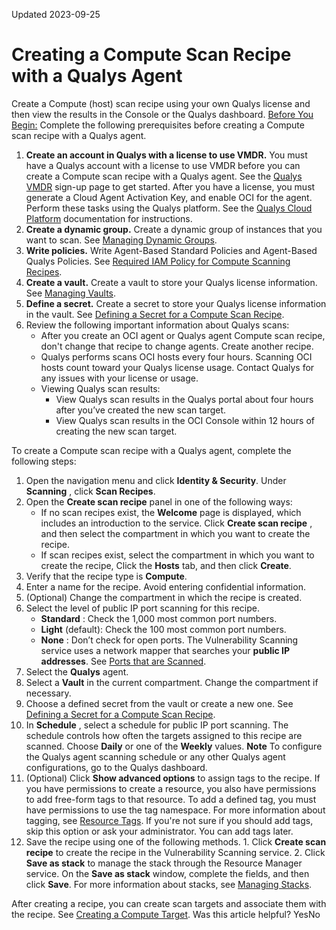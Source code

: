 Updated 2023-09-25
# Creating a Compute Scan Recipe with a Qualys Agent
Create a Compute (host) scan recipe using your own Qualys license and then view the results in the Console or the Qualys dashboard.
[Before You Begin:](https://docs.oracle.com/en-us/iaas/scanning/using/create-host-recipe-qualys-agent.htm)
Complete the following prerequisites before creating a Compute scan recipe with a Qualys agent.
  1. **Create an account in Qualys with a license to use VMDR.** You must have a Qualys account with a license to use VMDR before you can create a Compute scan recipe with a Qualys agent. See the [Qualys VMDR](https://www.qualys.com/forms/vmdr/) sign-up page to get started. After you have a license, you must generate a Cloud Agent Activation Key, and enable OCI for the agent. Perform these tasks using the Qualys platform. See the [Qualys Cloud Platform](https://www.qualys.com/documentation/) documentation for instructions.
  2. **Create a dynamic group.** Create a dynamic group of instances that you want to scan. See [Managing Dynamic Groups](https://docs.oracle.com/iaas/Content/Identity/dynamicgroups/managingdynamicgroups.htm).
  3. **Write policies.** Write Agent-Based Standard Policies and Agent-Based Qualys Policies. See [Required IAM Policy for Compute Scanning Recipes](https://docs.oracle.com/en-us/iaas/scanning/using/required-iam-policy-host-scan.htm#required_iam_policy_host_scan "To use Oracle Cloud Infrastructure, you must be granted the required type of access in a written by an administrator, whether you're using the Console or the REST API with an SDK, CLI, or other tool.").
  4. **Create a vault.** Create a vault to store your Qualys license information. See [Managing Vaults](https://docs.oracle.com/iaas/Content/KeyManagement/Tasks/managingvaults.htm).
  5. **Define a secret.** Create a secret to store your Qualys license information in the vault. See [Defining a Secret for a Compute Scan Recipe](https://docs.oracle.com/en-us/iaas/scanning/using/define-secret-for-scan-recipe.htm#define-secret-for-scan-recipe "Create a secret for a Compute \(host\) scan recipe to store the Qualys license information.").
  6. Review the following important information about Qualys scans:
     * After you create an OCI agent or Qualys agent Compute scan recipe, don't change that recipe to change agents. Create another recipe.
     * Qualys performs scans OCI hosts every four hours. Scanning OCI hosts count toward your Qualys license usage. Contact Qualys for any issues with your license or usage.
     * Viewing Qualys scan results:
       * View Qualys scan results in the Qualys portal about four hours after you’ve created the new scan target.
       * View Qualys scan results in the OCI Console within 12 hours of creating the new scan target.


To create a Compute scan recipe with a Qualys agent, complete the following steps:
  1. Open the navigation menu and click **Identity & Security**. Under **Scanning** , click **Scan Recipes**.
  2. Open the **Create scan recipe** panel in one of the following ways:
     * If no scan recipes exist, the **Welcome** page is displayed, which includes an introduction to the service. Click **Create scan recipe** , and then select the compartment in which you want to create the recipe.
     * If scan recipes exist, select the compartment in which you want to create the recipe, Click the **Hosts** tab, and then click **Create**.
  3. Verify that the recipe type is **Compute**.
  4. Enter a name for the recipe.
Avoid entering confidential information.
  5. (Optional) Change the compartment in which the recipe is created.
  6. Select the level of public IP port scanning for this recipe.
     * **Standard** : Check the 1,000 most common port numbers.
     * **Light** (default): Check the 100 most common port numbers.
     * **None** : Don’t check for open ports.
The Vulnerability Scanning service uses a network mapper that searches your **public IP addresses**. See [Ports that are Scanned](https://docs.oracle.com/en-us/iaas/scanning/using/port-numbers.htm#port_numbers "Lists the top 100 and top 1000 ports that Vulnerability Scanning scans.").
  7. Select the **Qualys** agent. 
  8. Select a **Vault** in the current compartment. Change the compartment if necessary.
  9. Choose a defined secret from the vault or create a new one. See [Defining a Secret for a Compute Scan Recipe](https://docs.oracle.com/en-us/iaas/scanning/using/define-secret-for-scan-recipe.htm#define-secret-for-scan-recipe "Create a secret for a Compute \(host\) scan recipe to store the Qualys license information."). 
  10. In **Schedule** , select a schedule for public IP port scanning.
The schedule controls how often the targets assigned to this recipe are scanned. Choose **Daily** or one of the **Weekly** values.
**Note**
To configure the Qualys agent scanning schedule or any other Qualys agent configurations, go to the Qualys dashboard.
  11. (Optional) Click **Show advanced options** to assign tags to the recipe.
If you have permissions to create a resource, you also have permissions to add free-form tags to that resource.
To add a defined tag, you must have permissions to use the tag namespace.
For more information about tagging, see [Resource Tags](https://docs.oracle.com/iaas/Content/General/Concepts/resourcetags.htm). If you're not sure if you should add tags, skip this option or ask your administrator. You can add tags later.
  12. Save the recipe using one of the following methods.
    1. Click **Create scan recipe** to create the recipe in the Vulnerability Scanning service.
    2. Click **Save as stack** to manage the stack through the Resource Manager service. On the **Save as stack** window, complete the fields, and then click **Save**. For more information about stacks, see [Managing Stacks](https://docs.oracle.com/iaas/Content/ResourceManager/Tasks/stacks.htm).


After creating a recipe, you can create scan targets and associate them with the recipe. See [Creating a Compute Target](https://docs.oracle.com/en-us/iaas/scanning/using/create-host-target.htm#create_host_target "Create a Compute \(host\) scan target.").
Was this article helpful?
YesNo

